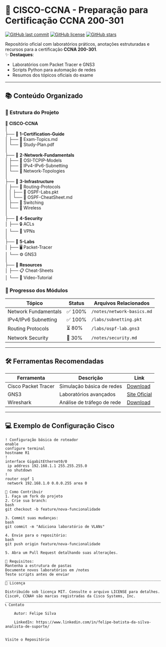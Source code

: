 

# 🚀 CISCO-CCNA - Preparação para Certificação CCNA 200-301

[![GitHub last commit](https://img.shields.io/github/last-commit/Felipe-Batista-Silva/CISCO-CCNA)](https://github.com/Felipe-Batista-Silva/CISCO-CCNA/commits/main)
[![GitHub license](https://img.shields.io/github/license/Felipe-Batista-Silva/CISCO-CCNA)](https://github.com/Felipe-Batista-Silva/CISCO-CCNA/blob/main/LICENSE)
[![GitHub stars](https://img.shields.io/github/stars/Felipe-Batista-Silva/CISCO-CCNA)](https://github.com/Felipe-Batista-Silva/CISCO-CCNA/stargazers)

Repositório oficial com laboratórios práticos, anotações estruturadas e recursos para a certificação **CCNA 200-301**.  
✨ **Destaques**:  
- Laboratórios com Packet Tracer e GNS3  
- Scripts Python para automação de redes  
- Resumos dos tópicos oficiais do exame  

---

## 📚 **Conteúdo Organizado**

### 📂 Estrutura do Projeto

📁 **CISCO-CCNA**  
│  
├── 📂 **1-Certification-Guide**  
│   ├── 📄 Exam-Topics.md  
│   └── 📄 Study-Plan.pdf  
│  
├── 📂 **2-Network-Fundamentals**  
│   ├── 📂 OSI-TCPIP-Models  
│   ├── 📂 IPv4-IPv6-Subnetting  
│   └── 📂 Network-Topologies  
│  
├── 📂 **3-Infrastructure**  
│   ├── 📂 Routing-Protocols  
│   │   ├── 🧪 OSPF-Labs.pkt  
│   │   └── 📝 OSPF-CheatSheet.md  
│   ├── 📂 Switching  
│   └── 📂 Wireless  
│  
├── 📂 **4-Security**  
│   ├── 🔒 ACLs  
│   └── 🔐 VPNs  
│  
├── 📂 **5-Labs**  
│   ├── 🖥️ Packet-Tracer  
│   └️── ⚙️ GNS3  
│  
├── 📂 **Resources**  
│   ├── 📋 Cheat-Sheets  
│   └── 🎥 Video-Tutorial


### 📌 Progresso dos Módulos
| Tópico                | Status         | Arquivos Relacionados       |
|-----------------------|----------------|-----------------------------|
| Network Fundamentals  | ✅ 100%        | `/notes/network-basics.md`  |
| IPv4/IPv6 Subnetting  | ✅ 100%        | `/labs/subnetting.pkt`      |
| Routing Protocols     | ⏳ 80%         | `/labs/ospf-lab.gns3`       |
| Network Security      | 🚧 30%         | `/notes/security.md`        |

---

## 🛠️ **Ferramentas Recomendadas**
| Ferramenta            | Descrição                          | Link                          |
|-----------------------|------------------------------------|-------------------------------|
| Cisco Packet Tracer   | Simulação básica de redes          | [Download](https://www.netacad.com/) |
| GNS3                  | Laboratórios avançados             | [Site Oficial](https://www.gns3.com/) |
| Wireshark             | Análise de tráfego de rede         | [Download](https://www.wireshark.org/) |

---

## 💻 **Exemplo de Configuração Cisco**
```cisco
! Configuração básica de roteador
enable
configure terminal
hostname R1
!
interface GigabitEthernet0/0
 ip address 192.168.1.1 255.255.255.0
 no shutdown
!
router ospf 1
 network 192.168.1.0 0.0.0.255 area 0

🔄 Como Contribuir
1. Faça um fork do projeto
2. Crie sua branch:
bash
git checkout -b feature/nova-funcionalidade

3. Commit suas mudanças:
bash
git commit -m "Adiciona laboratório de VLANs"

4. Envie para o repositório:
bash
git push origin feature/nova-funcionalidade

5. Abra um Pull Request detalhando suas alterações.

📌 Requisitos:
Mantenha a estrutura de pastas
Documente novos laboratórios em /notes
Teste scripts antes de enviar
_______________________________________________________________________________________
📜 Licença

Distribuído sob licença MIT. Consulte o arquivo LICENSE para detalhes.
Cisco®, CCNA® são marcas registradas da Cisco Systems, Inc.
________________________________________________________________________________________
📞 Contato

    Autor: Felipe Silva

    LinkedIn: https://www.linkedin.com/in/felipe-batista-da-silva-analista-de-suporte/


Visite o Repositório
